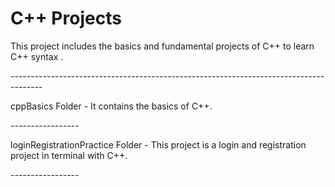 # C++ Projects

<p>This project includes the basics and fundamental projects of C++ to learn C++ syntax .</p>
--------------------------------------------------------------------------------------
<p>cppBasics Folder - It contains the basics of C++.</p>
-----------------
<p>loginRegistrationPractice Folder - This project is a login and registration project in terminal with C++.</p>
-----------------
